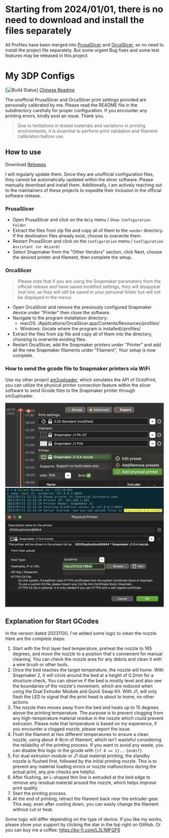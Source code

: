 # Starting from 2024/01/01, there is no need to download and install the files separately

All Profiles have been merged into [PrusaSlicer](https://github.com/prusa3d/PrusaSlicer-settings/pull/225) and [OrcaSlicer](https://github.com/SoftFever/OrcaSlicer/pull/3009), so no need to install the project file separately. But some urgent Bug fixes and some test features may be released in this project.

# My 3DP Configs
[![Build Status](https://github.com/macdylan/3dp-configs/actions/workflows/pack.yml/badge.svg)]
[Chinese Readme](./README.md)

The unofficial PrusaSlicer and OrcaSlicer print settings provided are personally calibrated by me. Please read the README file in the subdirectory carefully for proper configuration. If you encounter any printing errors, kindly post an issue. Thank you.

> Due to limitations in tested materials and variations in printing environments, it is essential to perform print validation and filament calibration before use.

## How to use

Download [Releases](https://github.com/macdylan/3dp-configs/releases)

I will regularly update them. Since they are unofficial configuration files, they cannot be automatically updated within the slicer software. Please manually download and install them.
Additionally, I am actively reaching out to the maintainers of these projects to expedite their inclusion in the official software release.

### PrusaSlicer

- Open PrusaSlicer and click on the `Help` menu / `Show Configuration Folder`
- Extract the files from zip file and copy all of them to the `vendor` directory. If the destination files already exist, choose to overwrite them.
- Restart PrusaSlicer and click on the `Configuration` menu / `Configuration Assistant (or Wizard)`
- Select Snapmaker from the "Other Vendors" section, click Next, choose the desired printer and filament, then complete the setup.

### OrcaSlicer
> Please note that if you are using the Snapmaker parameters from the official release and have saved modified settings, they will disappear (not lost, as they will still be saved in your personal folder but will not be displayed in the menu).

- Open OrcaSlicer and remove the previously configured Snapmaker device under "Printer" then close the software.
- Navigate to the program installation directory:
  - macOS: /Applications/OrcaSlicer.app/Contents/Resources/profiles/
  - Windows: (locate where the program is installed)/profiles/
- Extract the files from zip file and copy all of them into the directory, choosing to overwrite existing files.
- Restart OrcaSlicer, add the Snapmaker printers under "Printer" and add all the new Snapmaker filaments under "Filament", Your setup is now complete.

### How to send the gcode file to Snapmaker printers via WiFi

Use my other project [sm2uploader](https://github.com/macdylan/sm2uploader), which simulates the API of OctoPrint, you can utilize the physical printer connection feature within the slicer software to send Gcode files to the Snapmaker printer through sm2uploader.

<img width="701" src="./_assets/3.png">
<br />
<img width="701" src="./_assets/4.png">

## Explanation for Start GCodes
In the version dated 20231130, I've added some logic to clean the nozzle. Here are the complete steps:

1. Start with the first layer bed temperature, preheat the nozzle to 165 degrees, and move the nozzle to a position that's convenient for manual cleaning. You can check the nozzle area for any debris and clean it with a wire brush or other tools.
2. Once the bed reaches the target temperature, the nozzle will home. With Snapmaker 2, it will circle around the bed at a height of 0.2mm for a structure check, You can observe if the bed is mostly level and also see the boundaries of the nozzle's movement, which are reduced when using the Dual Extruder Module and Quick Swap Kit. With J1, will only flash the LED to signal that the print head is about to home, no other actions.
3. The nozzle then moves away from the bed and heats up to 15 degrees above the printing temperature. The purpose is to prevent clogging from any high-temperature material residue in the nozzle which could prevent extrusion. Please note that temperature is based on my experience, if you encounter a clogged nozzle, please report the issue.
4. Flush the filament at two different temperatures to ensure a clean nozzle, using about 4-8cm of filament, which isn't wasteful considering the reliability of the printing process. If you want to avoid any waste, you can disable this logic in the gcode with `{if 0 == 1}...{endif}`.
5. For dual extrusion module or J1 dual material printing, the standby nozzle is flushed first, followed by the initial printing nozzle. This is to prevent any material loading errors or nozzle malfunctions during the actual print, any pre-checks are helpful.
6. After flushing, an L-shaped thin line is extruded at the bed edge to remove any residual material around the nozzle, which helps improve print quality.
7. Start the printing process.
8. At the end of printing, retract the filament back near the extruder gear. This way, even after cooling down, you can easily change the filament without cut or heat.

Some logic will differ depending on the type of device. If you like my works, please show your support by clicking the star in the top right on GitHub. Or you can buy me a coffee: https://ko-fi.com/L3L1MFQF6
